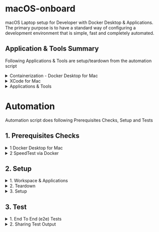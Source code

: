 # macOS-onboard

macOS Laptop setup for Developer with Docker Desktop & Applications. The primary purpose is to have a standard way of configuring a development environment that is simple, fast and completely automated.

## Application & Tools Summary

Following Applications & Tools are setup/teardown from the automation script

<details>
<summary>Containerization - Docker Desktop for Mac</summary>

- Containerization - [Docker Desktop for Mac](https://docs.docker.com/desktop/mac/install/)
   - Check macOS Version for Compatibility >=10.15
   - RAM Size > 4 GB
   - VirtualBox <= 4.3.30 must not be installed as it is not compatible with Docker Desktop
   - Download Docker Desktop Binary based on Chipset Type and install in headless mode
    - If Chipset type is Apple Silicon, install Rosetta 2
    - Check buildkit is set to false for Apple Chip in ~/.docker/daemon.json
</details>

<details>
<summary>XCode for Mac</summary>

- [Xcode Tools](https://developer.apple.com/xcode/)
</details>

<details>
<summary>Applications & Tools</summary>

1. Package Manager - [Homebrew](https://brew.sh/)
    - Nix Tools
        - zsh
        - zsh-autosuggestions - Suggests commands as you type based on history and completions.
        - zsh-syntax-highlighting - Syntax highlighter for the Zsh shell
        - [coreutils](https://www.gnu.org/software/coreutils/) -  File, shell and text manipulation utilities
    - Internet Tool
        - ca-certificates - [Digital Certificate](https://i.stack.imgur.com/mR9xE.png) issued by a certificate authority (CA), so SSL clients (such as wget, curl, httpie) can use it to verify the SSL certificates sign by this CA
        - wget - Retrieving files using HTTP, HTTPS, FTP and FTPS
        - curl - Transferring data with URLs
        - openssl - General-purpose cryptography for secure communication.
        - netcat - Networking utility which reads and writes data across networks
        - [httpie](https://httpie.io/) - Command-line HTTP and API testing client
    - Programming Languages
        - [go](https://go.dev/)
        - [python@3.10](https://www.python.org/)
        - [node](https://nodejs.org/en/)
    - Programming Tools
        - [gh](https://github.com/cli/cli) - GitHub on the command line
        - [jq](https://stedolan.github.io/jq/) - sed for JSON data
    - Terminal Productivity Tools
        - [asciinema](https://asciinema.org/) - Recording terminal sessions and sharing them on the web
1. Visual Studio Code [Extensions](https://code.visualstudio.com/docs/editor/extension-marketplace)
   - [ms-vscode-remote.remote-containers](https://marketplace.visualstudio.com/items?itemName=ms-vscode-remote.remote-containers) - [Developing inside a Container](https://code.visualstudio.com/docs/remote/containers)
   - [golang.go](https://marketplace.visualstudio.com/items?itemName=golang.Go)

</details>

# Automation

Automation script does following Prerequisites Checks, Setup and Tests

## 1. Prerequisites Checks

<details>
<summary>1 Docker Desktop for Mac</summary>
In macOS Terminal Window, Run Prerequisites Checks for Docker Desktop Installation

```sh
./assist.sh pre-checks
```
</details>

<details>
<summary>2 SpeedTest via Docker</summary>
In macOS Terminal Window, Run Prerequisites Checks for Docker

```sh
./assist.sh speed-test
```
</details>

## 2. Setup

<details>
<summary>1. Workspace & Applications</summary>

In macOS Terminal Window, Run following commands for workspace setup

```sh
mkdir -p workspace
cd workspace
git clone https://github.com/rajasoun/mac-onboard
cd mac-onboard
```
</details>

<details>
<summary>2. Teardown </summary>
In macOS Terminal Window, Run following command to teardown the existing setup

```sh
./assist.sh teardown # Will remove all packages
```
</details>

<details>
<summary>3. Setup </summary>
In macOS Terminal Window, Run following commands for application installation

```sh
./assist.sh setup
```
</details>

## 3. Test
<details>
<summary>1. End To End (e2e) Tests  </summary>
In macOS Terminal Window, Run following commands for application installation

```sh
./assist.sh test
```
</details>

<details>
<summary>2. Sharing Test Output </summary>

Execute using `script` command and share the log.txt

```sh
script log.txt ./assist.sh teardown
script log.txt ./assist.sh setup
script log.txt ./assist.sh test
script log.txt ./assist.sh pre-checks
script log.txt ./assist.sh speed-test
script log.txt ./assist.sh check
```
</details>
